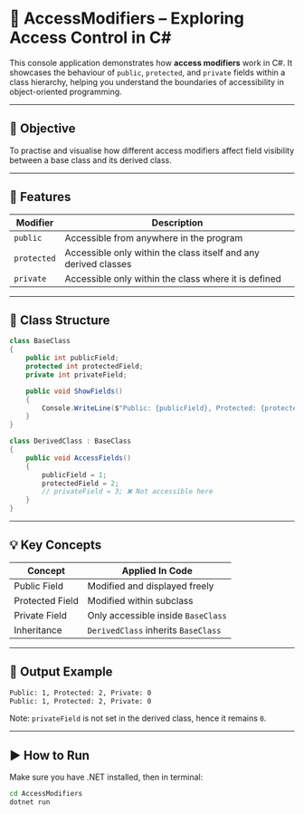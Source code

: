 # 🔐 AccessModifiers – Exploring Access Control in C#

This console application demonstrates how **access modifiers** work in C#. It showcases the behaviour of `public`, `protected`, and `private` fields within a class hierarchy, helping you understand the boundaries of accessibility in object-oriented programming.

---

## 🎯 Objective

To practise and visualise how different access modifiers affect field visibility between a base class and its derived class.

---

## 📌 Features

| Modifier     | Description                                                                 |
|--------------|-----------------------------------------------------------------------------|
| `public`     | Accessible from anywhere in the program                                     |
| `protected`  | Accessible only within the class itself and any derived classes             |
| `private`    | Accessible only within the class where it is defined                        |

---

## 🧱 Class Structure

```csharp
class BaseClass
{
    public int publicField;
    protected int protectedField;
    private int privateField;

    public void ShowFields()
    {
        Console.WriteLine($"Public: {publicField}, Protected: {protectedField}, Private: {privateField}");
    }
}

class DerivedClass : BaseClass
{
    public void AccessFields()
    {
        publicField = 1;
        protectedField = 2;
        // privateField = 3; ❌ Not accessible here
    }
}
```

---

## 💡 Key Concepts

| Concept             | Applied In Code                     |
|---------------------|--------------------------------------|
| Public Field        | Modified and displayed freely        |
| Protected Field     | Modified within subclass             |
| Private Field       | Only accessible inside `BaseClass`   |
| Inheritance         | `DerivedClass` inherits `BaseClass`  |

---

## 💬 Output Example

```txt
Public: 1, Protected: 2, Private: 0
Public: 1, Protected: 2, Private: 0
```

Note: `privateField` is not set in the derived class, hence it remains `0`.

---

## ▶️ How to Run

Make sure you have .NET installed, then in terminal:

```bash
cd AccessModifiers
dotnet run
```
